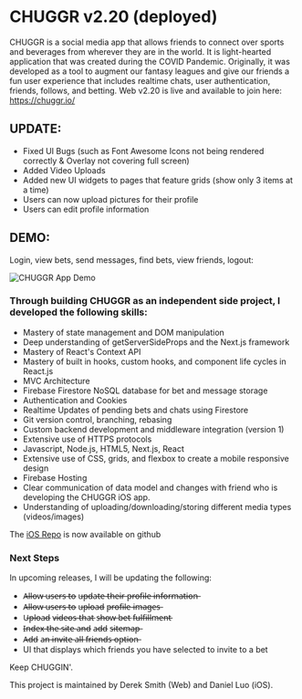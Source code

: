# CHUGGR v2.20 (deployed)
CHUGGR is a social media app that allows friends to connect over sports and beverages from wherever they are in the world. It is light-hearted application that was created during the COVID Pandemic. Originally, it was developed as a tool to augment our fantasy leagues and give our friends a fun user experience that includes realtime chats, user authentication, friends, follows, and betting. Web v2.20 is live and available to join here: https://chuggr.io/

## UPDATE: ##
 * Fixed UI Bugs (such as Font Awesome Icons not being rendered correctly & Overlay not covering full screen)
 * Added Video Uploads
 * Added new UI widgets to pages that feature grids (show only 3 items at a time)
 * Users can now upload pictures for their profile
 * Users can edit profile information

## DEMO: ##
Login, view bets, send messages, find bets, view friends, logout:

![CHUGGR App Demo](CHUGGRDEMO.gif)


### Through building CHUGGR as an independent side project, I developed the following skills: ###
 * Mastery of state management and DOM manipulation
 * Deep understanding of getServerSideProps and the Next.js framework
 * Mastery of React's Context API
 * Mastery of built in hooks, custom hooks, and component life cycles in React.js
 * MVC Architecture
 * Firebase Firestore NoSQL database for bet and message storage
 * Authentication and Cookies
 * Realtime Updates of pending bets and chats using Firestore 
 * Git version control, branching, rebasing
 * Custom backend development and middleware integration (version 1)
 * Extensive use of HTTPS protocols
 * Javascript, Node.js, HTML5, Next.js, React
 * Extensive use of CSS, grids, and flexbox to create a mobile responsive design
 * Firebase Hosting
 * Clear communication of data model and changes with friend who is developing the CHUGGR iOS app.
 * Understanding of uploading/downloading/storing different media types (videos/images)


The [iOS Repo](https://github.com/bolderkat/CHUGGR) is now available on github 

### Next Steps
In upcoming releases, I will be updating the following:
 * A̶l̶l̶o̶w̶ u̶s̶e̶r̶s̶ t̶o̶ u̶p̶d̶a̶t̶e̶ t̶h̶e̶i̶r̶ p̶r̶o̶f̶i̶l̶e̶ i̶n̶f̶o̶r̶m̶a̶t̶i̶o̶n̶
 * A̶l̶l̶o̶w̶ u̶s̶e̶r̶s̶ t̶o̶ u̶p̶l̶o̶a̶d̶ p̶r̶o̶f̶i̶l̶e̶ i̶m̶a̶g̶e̶s̶
 * U̶p̶l̶o̶a̶d̶ v̶i̶d̶e̶o̶s̶ t̶h̶a̶t̶ s̶h̶o̶w̶ b̶e̶t̶ f̶u̶l̶f̶i̶l̶l̶m̶e̶n̶t̶
 * I̶n̶d̶e̶x̶ t̶h̶e̶ s̶i̶t̶e̶ a̶n̶d̶ a̶d̶d̶ s̶i̶t̶e̶m̶a̶p̶
 * A̶d̶d̶ a̶n̶ i̶n̶v̶i̶t̶e̶ a̶l̶l̶ f̶r̶i̶e̶n̶d̶s̶ o̶p̶t̶i̶o̶n̶
 * UI that displays which friends you have selected to invite to a bet


Keep CHUGGIN'.

This project is maintained by Derek Smith (Web) and Daniel Luo (iOS).
